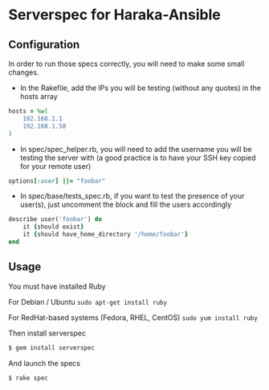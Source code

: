 Serverspec for Haraka-Ansible
=============================


Configuration
-------------

In order to run those specs correctly, you will need to make some small changes.

* In the Rakefile, add the IPs you will be testing (without any quotes) in the hosts array

```ruby
hosts = %w(
    192.168.1.1
    192.168.1.50
)
``` 

* In spec/spec_helper.rb, you will need to add the username you will be testing the server with (a good practice is to have your SSH key copied for your remote user)

```ruby
options[:user] ||= "foobar"
```

* In spec/base/tests_spec.rb, if you want to test the presence of your user(s), just uncomment the block and fill the users accordingly

```ruby
describe user('foobar') do
	it {should exist}
	it {should have_home_directory '/home/foobar'}
end
```

Usage
-----

You must have installed Ruby

For Debian / Ubuntu `sudo apt-get install ruby`

For RedHat-based systems (Fedora, RHEL, CentOS) `sudo yum install ruby`


Then install serverspec

```bash
$ gem install serverspec
```
And launch the specs 

```bash
$ rake spec
```